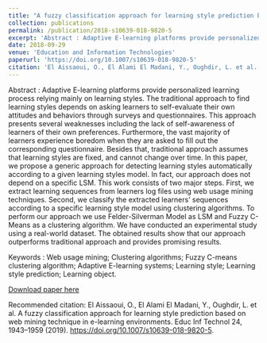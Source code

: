 ```yaml
---
title: "A fuzzy classification approach for learning style prediction based on web mining technique in e-learning environments"
collection: publications
permalink: /publication/2018-s10639-018-9820-5
excerpt: 'Abstract : Adaptive E-learning platforms provide personalized learning process relying mainly on learning styles. The traditional approach to find learning styles depends on asking learners to self-evaluate their own attitudes and behaviors through surveys and questionnaires. This approach presents several weaknesses including the lack of self-awareness of learners of their own preferences. Furthermore, the vast majority of learners experience boredom when they are asked to fill out the corresponding questionnaire. Besides that, traditional approach assumes that learning styles are fixed, and cannot change over time. In this paper, we propose a generic approach for detecting learning styles automatically according to a given learning styles model. In fact, our approach does not depend on a specific LSM. This work consists of two major steps. First, we extract learning sequences from learners log files using web usage mining techniques. Second, we classify the extracted learners’ sequences according to a specific learning style model using clustering algorithms. To perform our approach we use Felder-Silverman Model as LSM and Fuzzy C-Means as a clustering algorithm. We have conducted an experimental study using a real-world dataset. The obtained results show that our approach outperforms traditional approach and provides promising results.'
date: 2018-09-29
venue: 'Education and Information Technologies'
paperurl: 'https://doi.org/10.1007/s10639-018-9820-5'
citation: 'El Aissaoui, O., El Alami El Madani, Y., Oughdir, L. et al. A fuzzy classification approach for learning style prediction based on web mining technique in e-learning environments. Educ Inf Technol 24, 1943–1959 (2019). https://doi.org/10.1007/s10639-018-9820-5.'
---
```

Abstract : Adaptive E-learning platforms provide personalized learning process relying mainly on learning styles. The traditional approach to find learning styles depends on asking learners to self-evaluate their own attitudes and behaviors through surveys and questionnaires. This approach presents several weaknesses including the lack of self-awareness of learners of their own preferences. Furthermore, the vast majority of learners experience boredom when they are asked to fill out the corresponding questionnaire. Besides that, traditional approach assumes that learning styles are fixed, and cannot change over time. In this paper, we propose a generic approach for detecting learning styles automatically according to a given learning styles model. In fact, our approach does not depend on a specific LSM. This work consists of two major steps. First, we extract learning sequences from learners log files using web usage mining techniques. Second, we classify the extracted learners’ sequences according to a specific learning style model using clustering algorithms. To perform our approach we use Felder-Silverman Model as LSM and Fuzzy C-Means as a clustering algorithm. We have conducted an experimental study using a real-world dataset. The obtained results show that our approach outperforms traditional approach and provides promising results.

Keywords : Web usage mining; Clustering algorithms; Fuzzy C-means clustering algorithm; Adaptive E-learning systems; Learning style; Learning style prediction; Learning object.

[Download paper here](/files/2018-s10639-018-9820-5.pdf)

Recommended citation: El Aissaoui, O., El Alami El Madani, Y., Oughdir, L. et al. A fuzzy classification approach for learning style prediction based on web mining technique in e-learning environments. Educ Inf Technol 24, 1943–1959 (2019). https://doi.org/10.1007/s10639-018-9820-5.
